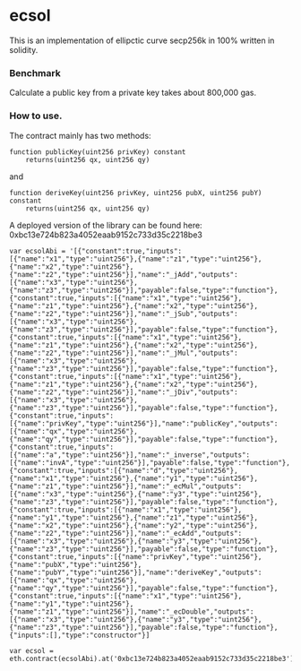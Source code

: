 # ecsol

This is an implementation of ellipctic curve secp256k in 100% written in solidity.

### Benchmark

Calculate a public key from a private key takes about 800,000 gas.

### How to use.

The contract mainly has two methods:

    function publicKey(uint256 privKey) constant
        returns(uint256 qx, uint256 qy)

and

    function deriveKey(uint256 privKey, uint256 pubX, uint256 pubY) constant
        returns(uint256 qx, uint256 qy)

A deployed version of the library can be found here: 0xbc13e724b823a4052eaab9152c733d35c2218be3

    var ecsolAbi = '[{"constant":true,"inputs":[{"name":"x1","type":"uint256"},{"name":"z1","type":"uint256"},{"name":"x2","type":"uint256"},{"name":"z2","type":"uint256"}],"name":"_jAdd","outputs":[{"name":"x3","type":"uint256"},{"name":"z3","type":"uint256"}],"payable":false,"type":"function"},{"constant":true,"inputs":[{"name":"x1","type":"uint256"},{"name":"z1","type":"uint256"},{"name":"x2","type":"uint256"},{"name":"z2","type":"uint256"}],"name":"_jSub","outputs":[{"name":"x3","type":"uint256"},{"name":"z3","type":"uint256"}],"payable":false,"type":"function"},{"constant":true,"inputs":[{"name":"x1","type":"uint256"},{"name":"z1","type":"uint256"},{"name":"x2","type":"uint256"},{"name":"z2","type":"uint256"}],"name":"_jMul","outputs":[{"name":"x3","type":"uint256"},{"name":"z3","type":"uint256"}],"payable":false,"type":"function"},{"constant":true,"inputs":[{"name":"x1","type":"uint256"},{"name":"z1","type":"uint256"},{"name":"x2","type":"uint256"},{"name":"z2","type":"uint256"}],"name":"_jDiv","outputs":[{"name":"x3","type":"uint256"},{"name":"z3","type":"uint256"}],"payable":false,"type":"function"},{"constant":true,"inputs":[{"name":"privKey","type":"uint256"}],"name":"publicKey","outputs":[{"name":"qx","type":"uint256"},{"name":"qy","type":"uint256"}],"payable":false,"type":"function"},{"constant":true,"inputs":[{"name":"a","type":"uint256"}],"name":"_inverse","outputs":[{"name":"invA","type":"uint256"}],"payable":false,"type":"function"},{"constant":true,"inputs":[{"name":"d","type":"uint256"},{"name":"x1","type":"uint256"},{"name":"y1","type":"uint256"},{"name":"z1","type":"uint256"}],"name":"_ecMul","outputs":[{"name":"x3","type":"uint256"},{"name":"y3","type":"uint256"},{"name":"z3","type":"uint256"}],"payable":false,"type":"function"},{"constant":true,"inputs":[{"name":"x1","type":"uint256"},{"name":"y1","type":"uint256"},{"name":"z1","type":"uint256"},{"name":"x2","type":"uint256"},{"name":"y2","type":"uint256"},{"name":"z2","type":"uint256"}],"name":"_ecAdd","outputs":[{"name":"x3","type":"uint256"},{"name":"y3","type":"uint256"},{"name":"z3","type":"uint256"}],"payable":false,"type":"function"},{"constant":true,"inputs":[{"name":"privKey","type":"uint256"},{"name":"pubX","type":"uint256"},{"name":"pubY","type":"uint256"}],"name":"deriveKey","outputs":[{"name":"qx","type":"uint256"},{"name":"qy","type":"uint256"}],"payable":false,"type":"function"},{"constant":true,"inputs":[{"name":"x1","type":"uint256"},{"name":"y1","type":"uint256"},{"name":"z1","type":"uint256"}],"name":"_ecDouble","outputs":[{"name":"x3","type":"uint256"},{"name":"y3","type":"uint256"},{"name":"z3","type":"uint256"}],"payable":false,"type":"function"},{"inputs":[],"type":"constructor"}]

    var ecsol = eth.contract(ecsolAbi).at('0xbc13e724b823a4052eaab9152c733d35c2218be3')
